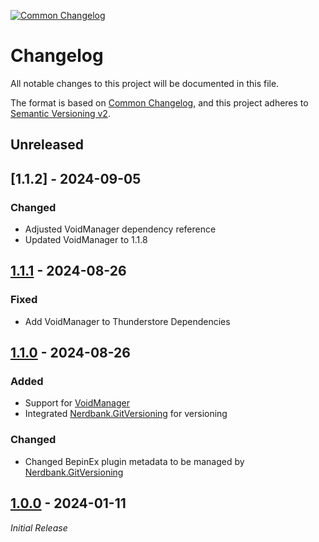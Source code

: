 [![Common Changelog](https://common-changelog.org/badge.svg)](https://common-changelog.org)
# Changelog

All notable changes to this project will be documented in this file.

The format is based on [Common Changelog](https://common-changelog.org),
and this project adheres to [Semantic Versioning v2](https://semver.org/spec/v2.0.0.html).

## Unreleased

## [1.1.2] - 2024-09-05
### Changed
- Adjusted VoidManager dependency reference
- Updated VoidManager to 1.1.8

## [1.1.1] - 2024-08-26

### Fixed
- Add VoidManager to Thunderstore Dependencies

## [1.1.0] - 2024-08-26

### Added
- Support for [VoidManager](https://github.com/Void-Crew-Modding-Team/VoidManager)
- Integrated [Nerdbank.GitVersioning](https://github.com/dotnet/Nerdbank.GitVersioning/) for versioning

### Changed
- Changed BepinEx plugin metadata to be managed by [Nerdbank.GitVersioning](https://github.com/dotnet/Nerdbank.GitVersioning/)

## [1.0.0] - 2024-01-11
_Initial Release_


[1.1.1]: https://github.com/bls220/VoidCrew_SkipIntro/releases/tag/v1.1.1
[1.1.0]: https://github.com/bls220/VoidCrew_SkipIntro/releases/tag/v1.1.0
[1.0.0]: https://github.com/bls220/VoidCrew_SkipIntro/commit/cc8f223f348b4775b00023e20cf0903f05dfec17
